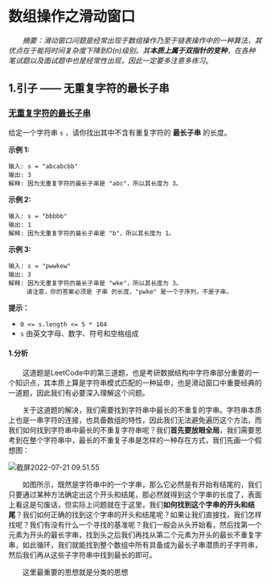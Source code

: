 # 数组操作之滑动窗口

&emsp;&emsp;*摘要：滑动窗口问题是经常出现于数组操作乃至于链表操作中的一种算法，其优点在于能将时间复杂度下降到O(n)级别。其**本质上属于双指针的变种**，在各种笔试题以及面试题中也是经常性出现，因此一定要多注意多练习*。

## 1.引子 —— 无重复字符的最长子串

### [无重复字符的最长子串](https://leetcode.cn/problems/longest-substring-without-repeating-characters/)

给定一个字符串 `s` ，请你找出其中不含有重复字符的 **最长子串** 的长度。

**示例 1:**

```
输入: s = "abcabcbb"
输出: 3 
解释: 因为无重复字符的最长子串是 "abc"，所以其长度为 3。
```

**示例 2:**

```
输入: s = "bbbbb"
输出: 1
解释: 因为无重复字符的最长子串是 "b"，所以其长度为 1。
```

**示例 3:**

```
输入: s = "pwwkew"
输出: 3
解释: 因为无重复字符的最长子串是 "wke"，所以其长度为 3。
     请注意，你的答案必须是 子串 的长度，"pwke" 是一个子序列，不是子串。
```

**提示：**

- `0 <= s.length <= 5 * 104`
- `s` 由英文字母、数字、符号和空格组成

#### 1.分析

&emsp;&emsp;这道题是LeetCode中的第三道题，也是考研数据结构中字符串部分重要的一个知识点，其本质上算是字符串模式匹配的一种延申，也是滑动窗口中重要经典的一道题，因此我们有必要深入理解这个问题。

&emsp;&emsp;关于这道题的解决，我们需要找到字符串中最长的不重复的字串。字符串本质上也是一串字符的连接，也具备数组的特性，因此我们无法避免遍历这个方法，而我们如何找到字符串中最长的不重复字符串呢？我们**首先要放眼全局**，我们需要思考到在整个字符串中，最长的不重复子串是怎样的一种存在方式，我们先画一个假想图：

![截屏2022-07-21 09.51.55](https://picgo-img-1303825935.cos.ap-beijing.myqcloud.com/lrbPic/%E6%88%AA%E5%B1%8F2022-07-21%2009.51.55.png)

&emsp;&emsp;如图所示，既然是字符串中的一个字串，那么它必然是有开始有结尾的，我们只要通过某种方法确定出这个开头和结尾，那必然就得到这个字串的长度了，表面上看这是句废话，但实际上问题就在于这里，我们**如何找到这个字串的开头和结尾**？我们如何正确的找到这个字串的开头和结尾呢？如果让我们直接找，我们怎样找呢？我们有没有什么一个寻找的基准呢？我们一般会从头开始看，然后找第一个元素为开头的最长字串，找到头之后我们再找从第二个元素为开头的最长不重复字串，如此循环，我们就能找到整个数组中所有具备成为最长子串潜质的子字符串，然后我们再从这些子字符串中找到最长的即可。

&emsp;&emsp;这里最重要的思想就是分类的思想